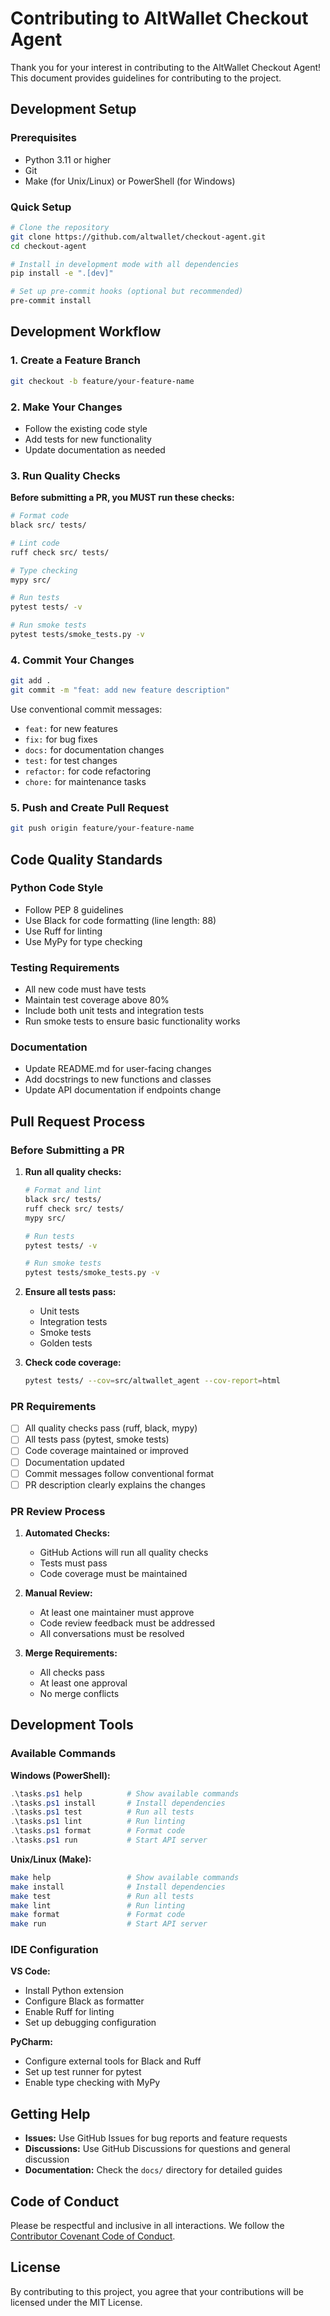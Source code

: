 # Contributing to AltWallet Checkout Agent

Thank you for your interest in contributing to the AltWallet Checkout Agent! This document provides guidelines for contributing to the project.

## Development Setup

### Prerequisites
- Python 3.11 or higher
- Git
- Make (for Unix/Linux) or PowerShell (for Windows)

### Quick Setup

```bash
# Clone the repository
git clone https://github.com/altwallet/checkout-agent.git
cd checkout-agent

# Install in development mode with all dependencies
pip install -e ".[dev]"

# Set up pre-commit hooks (optional but recommended)
pre-commit install
```

## Development Workflow

### 1. Create a Feature Branch

```bash
git checkout -b feature/your-feature-name
```

### 2. Make Your Changes

- Follow the existing code style
- Add tests for new functionality
- Update documentation as needed

### 3. Run Quality Checks

**Before submitting a PR, you MUST run these checks:**

```bash
# Format code
black src/ tests/

# Lint code
ruff check src/ tests/

# Type checking
mypy src/

# Run tests
pytest tests/ -v

# Run smoke tests
pytest tests/smoke_tests.py -v
```

### 4. Commit Your Changes

```bash
git add .
git commit -m "feat: add new feature description"
```

Use conventional commit messages:
- `feat:` for new features
- `fix:` for bug fixes
- `docs:` for documentation changes
- `test:` for test changes
- `refactor:` for code refactoring
- `chore:` for maintenance tasks

### 5. Push and Create Pull Request

```bash
git push origin feature/your-feature-name
```

## Code Quality Standards

### Python Code Style
- Follow PEP 8 guidelines
- Use Black for code formatting (line length: 88)
- Use Ruff for linting
- Use MyPy for type checking

### Testing Requirements
- All new code must have tests
- Maintain test coverage above 80%
- Include both unit tests and integration tests
- Run smoke tests to ensure basic functionality works

### Documentation
- Update README.md for user-facing changes
- Add docstrings to new functions and classes
- Update API documentation if endpoints change

## Pull Request Process

### Before Submitting a PR

1. **Run all quality checks:**
   ```bash
   # Format and lint
   black src/ tests/
   ruff check src/ tests/
   mypy src/
   
   # Run tests
   pytest tests/ -v
   
   # Run smoke tests
   pytest tests/smoke_tests.py -v
   ```

2. **Ensure all tests pass:**
   - Unit tests
   - Integration tests
   - Smoke tests
   - Golden tests

3. **Check code coverage:**
   ```bash
   pytest tests/ --cov=src/altwallet_agent --cov-report=html
   ```

### PR Requirements

- [ ] All quality checks pass (ruff, black, mypy)
- [ ] All tests pass (pytest, smoke tests)
- [ ] Code coverage maintained or improved
- [ ] Documentation updated
- [ ] Commit messages follow conventional format
- [ ] PR description clearly explains the changes

### PR Review Process

1. **Automated Checks:**
   - GitHub Actions will run all quality checks
   - Tests must pass
   - Code coverage must be maintained

2. **Manual Review:**
   - At least one maintainer must approve
   - Code review feedback must be addressed
   - All conversations must be resolved

3. **Merge Requirements:**
   - All checks pass
   - At least one approval
   - No merge conflicts

## Development Tools

### Available Commands

**Windows (PowerShell):**
```powershell
.\tasks.ps1 help          # Show available commands
.\tasks.ps1 install       # Install dependencies
.\tasks.ps1 test          # Run all tests
.\tasks.ps1 lint          # Run linting
.\tasks.ps1 format        # Format code
.\tasks.ps1 run           # Start API server
```

**Unix/Linux (Make):**
```bash
make help                 # Show available commands
make install              # Install dependencies
make test                 # Run all tests
make lint                 # Run linting
make format               # Format code
make run                  # Start API server
```

### IDE Configuration

**VS Code:**
- Install Python extension
- Configure Black as formatter
- Enable Ruff for linting
- Set up debugging configuration

**PyCharm:**
- Configure external tools for Black and Ruff
- Set up test runner for pytest
- Enable type checking with MyPy

## Getting Help

- **Issues:** Use GitHub Issues for bug reports and feature requests
- **Discussions:** Use GitHub Discussions for questions and general discussion
- **Documentation:** Check the `docs/` directory for detailed guides

## Code of Conduct

Please be respectful and inclusive in all interactions. We follow the [Contributor Covenant Code of Conduct](https://www.contributor-covenant.org/version/2/0/code_of_conduct/).

## License

By contributing to this project, you agree that your contributions will be licensed under the MIT License.
